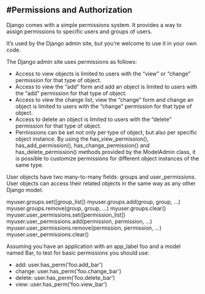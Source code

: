 #Permissions and Authorization
----

Django comes with a simple permissions system. It provides a way to assign permissions to specific users and groups of users.

It’s used by the Django admin site, but you’re welcome to use it in your own code.

The Django admin site uses permissions as follows:

 - Access to view objects is limited to users with the “view” or “change” permission for that type of object.
 - Access to view the “add” form and add an object is limited to users with the “add” permission for that type of object.
 - Access to view the change list, view the “change” form and change an object is limited to users with the “change” permission for that type of object.
 - Access to delete an object is limited to users with the “delete” permission for that type of object.
 - Permissions can be set not only per type of object, but also per specific object instance. By using the has_view_permission(), has_add_permission(), has_change_permission() and has_delete_permission() methods provided by the ModelAdmin class, it is possible to customize permissions for different object instances of the same type.

User objects have two many-to-many fields: groups and user_permissions. User objects can access their related objects in the same way as any other Django model:



myuser.groups.set([group_list])
myuser.groups.add(group, group, ...)
myuser.groups.remove(group, group, ...)
myuser.groups.clear()
myuser.user_permissions.set([permission_list])
myuser.user_permissions.add(permission, permission, ...)
myuser.user_permissions.remove(permission, permission, ...)
myuser.user_permissions.clear()


Assuming you have an application with an app_label foo and a model named Bar, to test for basic permissions you should use:

 - add: user.has_perm('foo.add_bar')
 - change: user.has_perm('foo.change_bar')
 - delete: user.has_perm('foo.delete_bar')
 - view: user.has_perm('foo.view_bar')